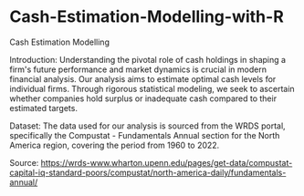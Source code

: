 # Cash-Estimation-Modelling-with-R
Cash Estimation Modelling

Introduction: Understanding the pivotal role of cash holdings in shaping a firm's future performance and market dynamics is crucial in modern financial analysis. Our analysis aims to estimate optimal cash levels for individual firms. Through rigorous statistical modeling, we seek to ascertain whether companies hold surplus or inadequate cash compared to their estimated targets.

Dataset:
The data used for our analysis is sourced from the WRDS portal, specifically the Compustat - Fundamentals Annual section for the North America region, covering the period from 1960 to 2022. 

Source:
https://wrds-www.wharton.upenn.edu/pages/get-data/compustat-capital-iq-standard-poors/compustat/north-america-daily/fundamentals-annual/
